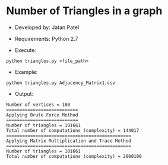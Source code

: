 # Number of Triangles in a graph

- Developed by: Jatan Patel

- Requirements:
Python 2.7

- Execute:

```
python triangles.py <file_path>
```

- Example:

```
python triangles.py Adjacency_Matrix1.csv
```

- Output:

```
Number of vertices = 100
===========================
Applying Brute Force Method
===========================
Number of triangles = 101661
Total number of computations (complexity) = 144017
===============================================
Applying Matrix Multiplication and Trace Method
===============================================
Number of triangles = 101661
Total number of computations (complexity) = 2000100
```